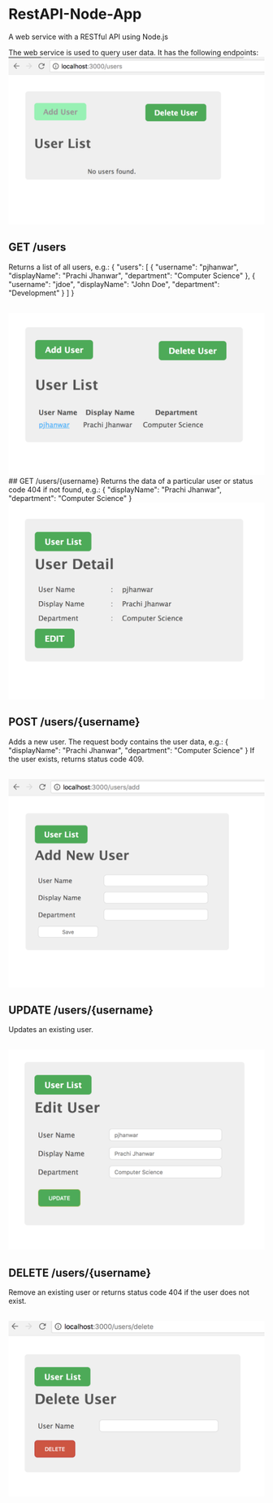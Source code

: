 # RestAPI-Node-App

A web service with a RESTful API using Node.js

The web service is used to query user data. It has the following endpoints: 
<br>
<img src = 'images\Initial_screen.png'/>
<br>
## GET /users 
   Returns a list of all users, e.g.: 
   { "users": [
   { "username": "pjhanwar", "displayName": "Prachi Jhanwar", "department": "Computer Science" }, 
   { "username": "jdoe", "displayName": "John  Doe", "department": "Development" }
   ] } 
  
<br>
<img src = 'images\user_list.png'/>
<br>
## GET /users/{username} 
   Returns the data of a particular user or status code 404 if not found, e.g.:
   { "displayName": "Prachi Jhanwar", "department": "Computer Science" } 
   
<br>
<img src = 'images\display.png'/>
<br>
   
## POST /users/{username} 
   Adds a new user. The request body contains the user data, e.g.: 
   { "displayName": "Prachi Jhanwar", "department": "Computer Science" } 
   If the user exists, returns status code 409.
   
<br>
<img src = 'images\add.png'/>
<br>

## UPDATE /users/{username} 
   Updates an existing user.
   
<br>
<img src = 'images\update.png'/>
<br>

## DELETE /users/{username} 
   Remove an existing user or returns status code 404 if the user does not exist.
   
<br>
<img src = 'images\delete.png'/>
<br>

